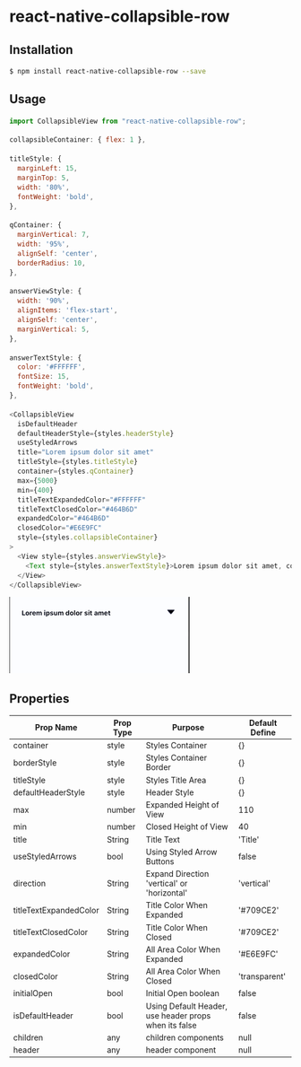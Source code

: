
# react-native-collapsible-row

## Installation

```bash
$ npm install react-native-collapsible-row --save
```

## Usage
```javascript
import CollapsibleView from "react-native-collapsible-row";

collapsibleContainer: { flex: 1 },

titleStyle: {
  marginLeft: 15,
  marginTop: 5,
  width: '80%',
  fontWeight: 'bold',
},

qContainer: {
  marginVertical: 7,
  width: '95%',
  alignSelf: 'center',
  borderRadius: 10,
},

answerViewStyle: {
  width: '90%',
  alignItems: 'flex-start',
  alignSelf: 'center',
  marginVertical: 5,
},

answerTextStyle: {
  color: '#FFFFFF',
  fontSize: 15,
  fontWeight: 'bold',
},

<CollapsibleView
  isDefaultHeader
  defaultHeaderStyle={styles.headerStyle}
  useStyledArrows
  title="Lorem ipsum dolor sit amet"
  titleStyle={styles.titleStyle}
  container={styles.qContainer}
  max={5000}
  min={400}
  titleTextExpandedColor="#FFFFFF"
  titleTextClosedColor="#464B6D"
  expandedColor="#464B6D"
  closedColor="#E6E9FC"
  style={styles.collapsibleContainer}
>
  <View style={styles.answerViewStyle}>
    <Text style={styles.answerTextStyle}>Lorem ipsum dolor sit amet, consectetur adipiscing elit. Vestibulum tempor eros cursus tempor rutrum.</Text>
  </View>
</CollapsibleView>
```

![demo](demo.gif)

## Properties

| Prop Name | Prop Type | Purpose | Default Define |
| ------------- | ------------- | ------------- | ------------- |
| container  | style  | Styles Container | {} |
| borderStyle | style | Styles Container Border | {} |
| titleStyle | style | Styles Title Area | {} |
| defaultHeaderStyle | style | Header Style | {} |
| max | number | Expanded Height of View | 110 |
| min | number | Closed Height of View | 40 |
| title | String | Title Text | 'Title' |
| useStyledArrows | bool | Using Styled Arrow Buttons | false |
| direction | String | Expand Direction 'vertical' or 'horizontal' | 'vertical' |
| titleTextExpandedColor | String | Title Color When Expanded | '#709CE2' |
| titleTextClosedColor | String | Title Color When Closed | '#709CE2' |
| expandedColor | String | All Area Color When Expanded | '#E6E9FC' |
| closedColor | String | All Area Color When Closed | 'transparent' |
| initialOpen | bool | Initial Open boolean | false |
| isDefaultHeader | bool | Using Default Header, use header props when its false  | false |
| children | any | children components | null |
| header | any | header component | null |